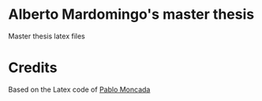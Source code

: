 # Alberto Mardomingo's master thesis

Master thesis latex files

# Credits
Based on the Latex code of [Pablo Moncada](https://bitbucket.org/pmoncadaisla/pfc-pablo-moncada)
